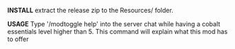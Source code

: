 **INSTALL**
extract the release zip to the Resources/ folder.

**USAGE**
Type '/modtoggle help' into the server chat while having a cobalt essentials level higher than 5. This command will explain what this mod has to offer
